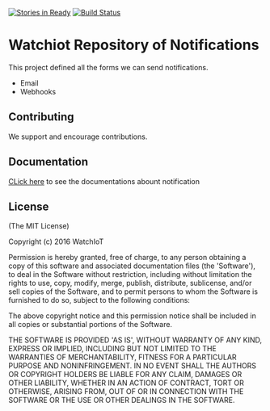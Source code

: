 [![Stories in Ready](https://badge.waffle.io/watchiot/watchiot-repo-notif.png?label=ready&title=Ready)](https://waffle.io/watchiot/watchiot-repo-notif)
[![Build Status](https://travis-ci.org/watchiot/watchiot-repo-notif.svg?branch=master)](https://travis-ci.org/watchiot/watchiot-repo-notif)

# Watchiot Repository of Notifications

This project defined all the forms we can send notifications.

* Email
* Webhooks

## Contributing

We support and encourage contributions.

## Documentation

[CLick here] to see the documentations abount notification

[CLick here]: <http://docs.watchiot.com/#/notification/>

## License

(The MIT License)

Copyright (c) 2016 WatchIoT

Permission is hereby granted, free of charge, to any person obtaining
a copy of this software and associated documentation files (the
'Software'), to deal in the Software without restriction, including
without limitation the rights to use, copy, modify, merge, publish,
distribute, sublicense, and/or sell copies of the Software, and to
permit persons to whom the Software is furnished to do so, subject to
the following conditions:

The above copyright notice and this permission notice shall be
included in all copies or substantial portions of the Software.

THE SOFTWARE IS PROVIDED 'AS IS', WITHOUT WARRANTY OF ANY KIND,
EXPRESS OR IMPLIED, INCLUDING BUT NOT LIMITED TO THE WARRANTIES OF
MERCHANTABILITY, FITNESS FOR A PARTICULAR PURPOSE AND NONINFRINGEMENT.
IN NO EVENT SHALL THE AUTHORS OR COPYRIGHT HOLDERS BE LIABLE FOR ANY
CLAIM, DAMAGES OR OTHER LIABILITY, WHETHER IN AN ACTION OF CONTRACT,
TORT OR OTHERWISE, ARISING FROM, OUT OF OR IN CONNECTION WITH THE
SOFTWARE OR THE USE OR OTHER DEALINGS IN THE SOFTWARE.

